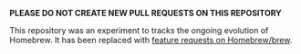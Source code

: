 **PLEASE DO NOT CREATE NEW PULL REQUESTS ON THIS REPOSITORY**

This repository was an experiment to tracks the ongoing evolution of Homebrew. It has been replaced with [feature requests on Homebrew/brew](https://github.com/Homebrew/brew/issues/new).
